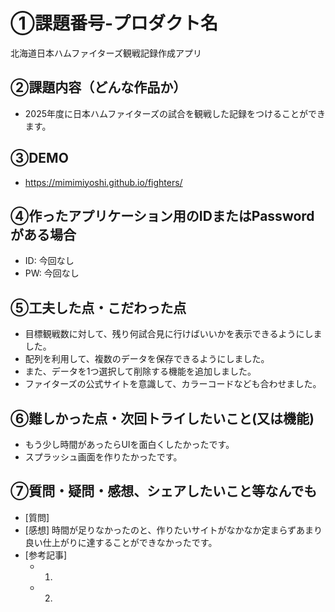 # ①課題番号-プロダクト名
北海道日本ハムファイターズ観戦記録作成アプリ

## ②課題内容（どんな作品か）

- 2025年度に日本ハムファイターズの試合を観戦した記録をつけることができます。

## ③DEMO
- https://mimimiyoshi.github.io/fighters/

## ④作ったアプリケーション用のIDまたはPasswordがある場合

- ID: 今回なし
- PW: 今回なし

## ⑤工夫した点・こだわった点

- 目標観戦数に対して、残り何試合見に行けばいいかを表示できるようにしました。
- 配列を利用して、複数のデータを保存できるようにしました。
- また、データを1つ選択して削除する機能を追加しました。
- ファイターズの公式サイトを意識して、カラーコードなども合わせました。

## ⑥難しかった点・次回トライしたいこと(又は機能)

- もう少し時間があったらUIを面白くしたかったです。
- スプラッシュ画面を作りたかったです。

## ⑦質問・疑問・感想、シェアしたいこと等なんでも

- [質問] 
- [感想] 時間が足りなかったのと、作りたいサイトがなかなか定まらずあまり良い仕上がりに達することができなかったです。
- [参考記事]
  - 1. 
  - 2. 
